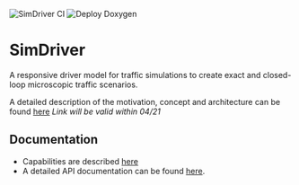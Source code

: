 ![SimDriver CI](https://github.com/ika-rwth-aachen/SimDriver/workflows/SimDriver%20CI/badge.svg?branch=master) ![Deploy Doxygen](https://github.com/ika-rwth-aachen/SimDriver/workflows/Deploy%20Doxygen/badge.svg)

# SimDriver

A responsive driver model for traffic simulations to create exact and closed-loop microscopic traffic scenarios.

A detailed description of the motivation, concept and architecture can be found [here](https://www.sae.org/mobilityrxiv) *Link will be valid within 04/21*

## Documentation

* Capabilities are described [here](src/README.md)
* A detailed API documentation can be found [here](https://ika-rwth-aachen.github.io/SimDriver/).
